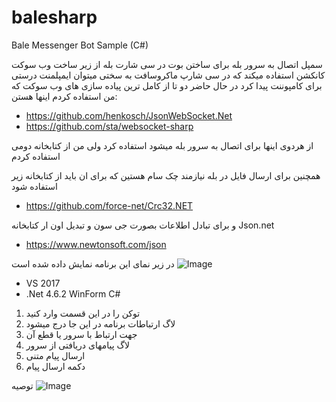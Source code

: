 # balesharp
Bale Messenger Bot Sample (C#)

سمپل اتصال به سرور بله برای ساختن بوت در سی شارت
بله از زیر ساخت وب سوکت کانکشن استفاده میکند که در سی شارپ ماکروسافت به سختی میتوان ایمپلمنت درستی برای کامپوننت پیدا کرد
در حال حاضر دو تا از کامل ترین پیاده سازی های وب سوکت که من استفاده کردم اینها هستن:

* https://github.com/henkosch/JsonWebSocket.Net
* https://github.com/sta/websocket-sharp

از هردوی اینها برای اتصال به سرور بله میشود استفاده کرد
ولی من از کتابخانه دومی استفاده کردم

همچنین برای ارسال فایل در بله نیازمند چک سام هستین که برای ان باید از کتابخانه زیر استفاده شود
* https://github.com/force-net/Crc32.NET

و برای تبادل اطلاعات بصورت جی سون و تبدیل اون ار کتابخانه Json.net
* https://www.newtonsoft.com/json

در زیر نمای این برنامه نمایش داده شده است
![Image](https://mahdiit.github.io/balesharp/pic1.png)

* VS 2017
* .Net 4.6.2 WinForm C#

1. توکن را در این قسمت وارد کنید
2. لاگ ارتباطات برنامه در این جا درج میشود
3. جهت ارتباط با سرور یا قطع آن 
4. لاگ پیامهای دریافتی از سرور
5. ارسال پیام متنی
6. دکمه ارسال پیام

توصیه
![Image](https://mahdiit.github.io/balesharp/pic2.png)
